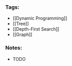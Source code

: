 ### Tags:
- [[Dynamic Programming]]
- [[Tree]]
- [[Depth-First Search]]
- [[Graph]]
### Notes:
- TODO